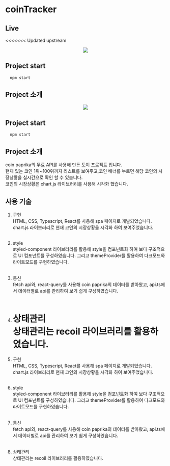 # coinTracker

## Live

<<<<<<< Updated upstream

<div align=center>
  <img src="https://user-images.githubusercontent.com/72537762/188574911-6335febb-af7f-4c81-8524-bbe15baa0fbc.gif" />
 </div>

## Project start

```
  npm start
```

## Project 소개

<div align=center>
  <img src="https://user-images.githubusercontent.com/72537762/188574911-6335febb-af7f-4c81-8524-bbe15baa0fbc.gif" />
 </div>

## Project start

```
  npm start
```

## Project 소개

coin paprika의 무료 API를 사용해 만든 토이 프로젝트 입니다. <br>
현재 있는 코인 1위~100위까지 리스트를 보여주고,코인 배너를 누르면 해당 코인의 시장상황을 실시간으로 확인 할 수 있습니다.<br>
코인의 시장상황은 chart.js 라이브러리를 사용해 시각화 했습니다.

## 사용 기술

1. 구현 <br>
   HTML, CSS, Typescript, React를 사용해 spa 페이지로 개발되었습니다.<br/>
   chart.js 라이브러리로 현재 코인의 시장상황을 시각화 하여 보여주었습니다.<br/><br/>
2. style <br>
   styled-component 라이브러리를 활용해 style을 컴포넌트화 하여 보다 구조적으로 UI 컴포넌트를 구성하였습니다. 그리고 themeProvider를 활용하여 다크모드와 라이트모드를 구현하였습니다.<br><br/>
3. 통신 <br>
   fetch api와, react-query를 사용해 coin paprika의 데이터를 받아왔고, api.ts에서 데이터별로 api를 관리하여 보기 쉽게 구성하였습니다.<br><br/>
4. 상태관리 <br>
   상태관리는 recoil 라이브러리를 활용하였습니다.
   =======

5. 구현 <br>
   HTML, CSS, Typescript, React를 사용해 spa 페이지로 개발되었습니다.<br/>
   chart.js 라이브러리로 현재 코인의 시장상황을 시각화 하여 보여주었습니다.<br/><br/>
6. style <br>
   styled-component 라이브러리를 활용해 style을 컴포넌트화 하여 보다 구조적으로 UI 컴포넌트를 구성하였습니다. 그리고 themeProvider를 활용하여 다크모드와 라이트모드를 구현하였습니다.<br><br/>
7. 통신 <br>
   fetch api와, react-query를 사용해 coin paprika의 데이터를 받아왔고, api.ts에서 데이터별로 api를 관리하여 보기 쉽게 구성하였습니다.<br><br/>
8. 상태관리 <br>
   상태관리는 recoil 라이브러리를 활용하였습니다.
